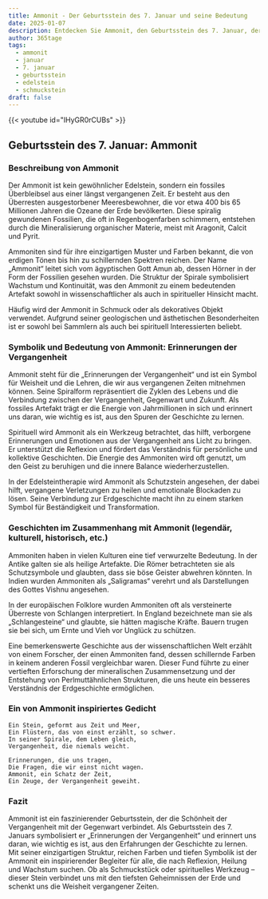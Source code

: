 ```yaml
---
title: Ammonit - Der Geburtsstein des 7. Januar und seine Bedeutung
date: 2025-01-07
description: Entdecken Sie Ammonit, den Geburtsstein des 7. Januar, der Erinnerungen der Vergangenheit symbolisiert. Seine Symbolik und Geschichte werden Sie inspirieren.
author: 365tage
tags:
  - ammonit
  - januar
  - 7. januar
  - geburtsstein
  - edelstein
  - schmuckstein
draft: false
---
```


{{< youtube id="IHyGR0rCUBs" >}}

## Geburtsstein des 7. Januar: Ammonit

### Beschreibung von Ammonit

Der Ammonit ist kein gewöhnlicher Edelstein, sondern ein fossiles Überbleibsel aus einer längst vergangenen Zeit. Er besteht aus den Überresten ausgestorbener Meeresbewohner, die vor etwa 400 bis 65 Millionen Jahren die Ozeane der Erde bevölkerten. Diese spiralig gewundenen Fossilien, die oft in Regenbogenfarben schimmern, entstehen durch die Mineralisierung organischer Materie, meist mit Aragonit, Calcit und Pyrit.

Ammoniten sind für ihre einzigartigen Muster und Farben bekannt, die von erdigen Tönen bis hin zu schillernden Spektren reichen. Der Name „Ammonit“ leitet sich vom ägyptischen Gott Amun ab, dessen Hörner in der Form der Fossilien gesehen wurden. Die Struktur der Spirale symbolisiert Wachstum und Kontinuität, was den Ammonit zu einem bedeutenden Artefakt sowohl in wissenschaftlicher als auch in spiritueller Hinsicht macht.

Häufig wird der Ammonit in Schmuck oder als dekoratives Objekt verwendet. Aufgrund seiner geologischen und ästhetischen Besonderheiten ist er sowohl bei Sammlern als auch bei spirituell Interessierten beliebt.

### Symbolik und Bedeutung von Ammonit: Erinnerungen der Vergangenheit

Ammonit steht für die „Erinnerungen der Vergangenheit“ und ist ein Symbol für Weisheit und die Lehren, die wir aus vergangenen Zeiten mitnehmen können. Seine Spiralform repräsentiert die Zyklen des Lebens und die Verbindung zwischen der Vergangenheit, Gegenwart und Zukunft. Als fossiles Artefakt trägt er die Energie von Jahrmillionen in sich und erinnert uns daran, wie wichtig es ist, aus den Spuren der Geschichte zu lernen.

Spirituell wird Ammonit als ein Werkzeug betrachtet, das hilft, verborgene Erinnerungen und Emotionen aus der Vergangenheit ans Licht zu bringen. Er unterstützt die Reflexion und fördert das Verständnis für persönliche und kollektive Geschichten. Die Energie des Ammoniten wird oft genutzt, um den Geist zu beruhigen und die innere Balance wiederherzustellen.

In der Edelsteintherapie wird Ammonit als Schutzstein angesehen, der dabei hilft, vergangene Verletzungen zu heilen und emotionale Blockaden zu lösen. Seine Verbindung zur Erdgeschichte macht ihn zu einem starken Symbol für Beständigkeit und Transformation.

### Geschichten im Zusammenhang mit Ammonit (legendär, kulturell, historisch, etc.)

Ammoniten haben in vielen Kulturen eine tief verwurzelte Bedeutung. In der Antike galten sie als heilige Artefakte. Die Römer betrachteten sie als Schutzsymbole und glaubten, dass sie böse Geister abwehren könnten. In Indien wurden Ammoniten als „Saligramas“ verehrt und als Darstellungen des Gottes Vishnu angesehen.

In der europäischen Folklore wurden Ammoniten oft als versteinerte Überreste von Schlangen interpretiert. In England bezeichnete man sie als „Schlangesteine“ und glaubte, sie hätten magische Kräfte. Bauern trugen sie bei sich, um Ernte und Vieh vor Unglück zu schützen.

Eine bemerkenswerte Geschichte aus der wissenschaftlichen Welt erzählt von einem Forscher, der einen Ammoniten fand, dessen schillernde Farben in keinem anderen Fossil vergleichbar waren. Dieser Fund führte zu einer vertieften Erforschung der mineralischen Zusammensetzung und der Entstehung von Perlmuttähnlichen Strukturen, die uns heute ein besseres Verständnis der Erdgeschichte ermöglichen.

### Ein von Ammonit inspiriertes Gedicht

```
Ein Stein, geformt aus Zeit und Meer,  
Ein Flüstern, das von einst erzählt, so schwer.  
In seiner Spirale, dem Leben gleich,  
Vergangenheit, die niemals weicht.  

Erinnerungen, die uns tragen,  
Die Fragen, die wir einst nicht wagen.  
Ammonit, ein Schatz der Zeit,  
Ein Zeuge, der Vergangenheit geweiht.  
```

### Fazit

Ammonit ist ein faszinierender Geburtsstein, der die Schönheit der Vergangenheit mit der Gegenwart verbindet. Als Geburtsstein des 7. Januars symbolisiert er „Erinnerungen der Vergangenheit“ und erinnert uns daran, wie wichtig es ist, aus den Erfahrungen der Geschichte zu lernen. Mit seiner einzigartigen Struktur, reichen Farben und tiefen Symbolik ist der Ammonit ein inspirierender Begleiter für alle, die nach Reflexion, Heilung und Wachstum suchen. Ob als Schmuckstück oder spirituelles Werkzeug – dieser Stein verbindet uns mit den tiefsten Geheimnissen der Erde und schenkt uns die Weisheit vergangener Zeiten.